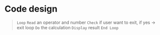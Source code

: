 
# Code design


> `Loop`
>  		`Read` an operator and number
> 		`Check` if user want to exit, if yes -> exit loop
> 		`Do` the calculation
> 		`Display` result
> `End Loop`





